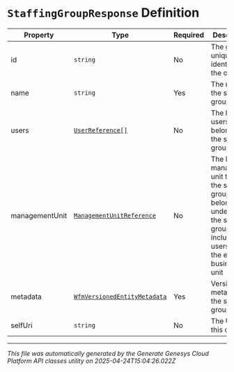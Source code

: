 # `StaffingGroupResponse` Definition

| Property | Type | Required | Description |
|----------|------|----------|-------------|
| id | `string` | No | The globally unique identifier for the object. |
| name | `string` | Yes | The name of the staffing group |
| users | [`UserReference[]`](userreference-definition.md) | No | The list of users that belong to the staffing group |
| managementUnit | [`ManagementUnitReference`](managementunitreference-definition.md) | No | The ID of the management unit to which the staffing group users belong. If undefined the staffing group can include users from the entire business unit |
| metadata | [`WfmVersionedEntityMetadata`](wfmversionedentitymetadata-definition.md) | Yes | Version metadata for the staffing group |
| selfUri | `string` | No | The URI for this object |

---

*This file was automatically generated by the Generate Genesys Cloud Platform API classes utility on 2025-04-24T15:04:26.022Z*
